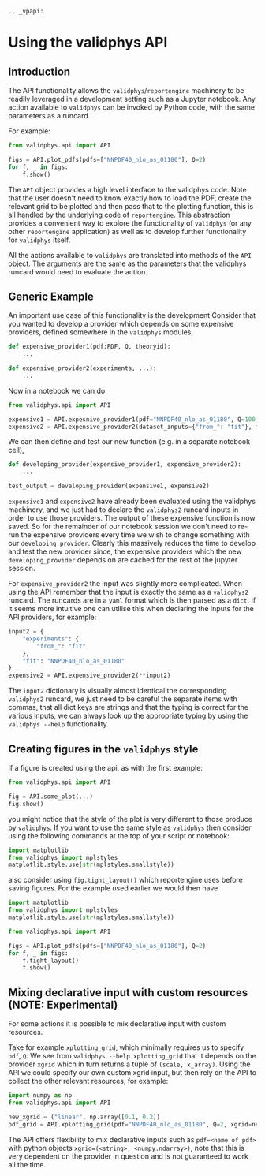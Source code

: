 ```eval_rst
.. _vpapi:
```
# Using the validphys API

## Introduction


The API functionality allows the `validphys`/`reportengine` machinery to be
readily leveraged in a development setting such as a Jupyter notebook. Any
action available to `validphys` can be invoked by Python code, with the same
parameters as a runcard.

For example:

```python
from validphys.api import API

figs = API.plot_pdfs(pdfs=["NNPDF40_nlo_as_01180"], Q=2)
for f, _ in figs:
    f.show()
```

The `API` object provides a high level interface to the validphys code.  Note
that the user doesn't need to know exactly how to load the PDF, create the
relevant grid to be plotted and then pass that to the plotting function, this is
all handled by the underlying code of `reportengine`. This abstraction provides
a convenient way to explore the functionality of `validphys` (or any other
`reportengine` application) as well as to develop further functionality for
`validphys` itself.

All the actions available to `validphys` are translated into methods of the `API`
object. The arguments are the same as the parameters that the validphys runcard
would need to evaluate the action.

## Generic Example

An important use case of this functionality is the development
Consider that you wanted to develop a provider which depends on some expensive providers, defined
somewhere in the `validphys` modules,

```python
def expensive_provider1(pdf:PDF, Q, theoryid):
    ...

def expensive_provider2(experiments, ...):
    ...

```

Now in a notebook we can do

```python
from validphys.api import API

expensive1 = API.expesnive_provider1(pdf="NNPDF40_nlo_as_01180", Q=100, theoryid=208)
expensive2 = API.expensive_provider2(dataset_inputs={"from_": "fit"}, fit="NNPDF40_nlo_as_01180")

```

We can then define and test our new function (e.g. in a separate notebook cell),

```python
def developing_provider(expensive_provider1, expensive_provider2):
    ...

test_output = developing_provider(expensive1, expensive2)
```

`expensive1` and `expensive2` have already been evaluated using the validphys machinery, and we just
had to declare the `validphys2` runcard inputs in order to use those providers. The output of these
expensive function is now saved. So for the remainder of our notebook session we don't need to
re-run the expensive providers every time we wish to change something with our `developing_provider`.
Clearly this massively reduces the time to develop and test the new provider since, the expensive
providers which the new `developing_provider` depends on are cached for the rest of the jupyter
session.

For `expensive_provider2` the input was slightly more complicated. When using the API remember that
the input is exactly the same as a `validphys2` runcard. The runcards are in a `yaml` format which
is then parsed as a `dict`. If it seems more intuitive one can utilise this when declaring the
inputs for the API providers, for example:

```python
input2 = {
    "experiments": {
        "from_": "fit"
    },
    "fit": "NNPDF40_nlo_as_01180"
}
expensive2 = API.expensive_provider2(**input2)
```

The `input2` dictionary is visually almost identical the corresponding `validphys2` runcard, we just
need to be careful the separate items with commas, that all dict keys are strings and that
the typing is correct for the various inputs, we can always look up the appropriate typing by using
the `validphys --help` functionality.

## Creating figures in the `validphys` style

If a figure is created using the api, as with the first example:

```python
from validphys.api import API

fig = API.some_plot(...)
fig.show()
```

you might notice that the style of the plot is very different to those produce by `validphys`. If you
want to use the same style as `validphys` then consider using the following commands at the top of
your script or notebook:

```python
import matplotlib
from validphys import mplstyles
matplotlib.style.use(str(mplstyles.smallstyle))
```

also consider using `fig.tight_layout()` which reportengine uses before saving figures. For the
example used earlier we would then have

```python
import matplotlib
from validphys import mplstyles
matplotlib.style.use(str(mplstyles.smallstyle))

from validphys.api import API

figs = API.plot_pdfs(pdfs=["NNPDF40_nlo_as_01180"], Q=2)
for f, _ in figs:
    f.tight_layout()
    f.show()
```

## Mixing declarative input with custom resources (NOTE: Experimental)

For some actions it is possible to mix declarative input with custom resources.

Take for example `xplotting_grid`, which minimally requires us to specify
`pdf`, `Q`. We see from `validphys --help xplotting_grid` that it depends on the provider `xgrid`
which in turn returns a tuple of `(scale, x_array)`. Using the API we could specify our own custom
xgrid input, but then rely on the API to collect the other relevant resources, for example:

```python
import numpy as np
from validphys.api import API

new_xgrid = ("linear", np.array([0.1, 0.2])
pdf_grid = API.xplotting_grid(pdf="NNPDF40_nlo_as_01180", Q=2, xgrid=new_xgrid)

```

The API offers flexibility to mix declarative inputs such as `pdf=<name of pdf>` with python objects
`xgrid=(<string>, <numpy.ndarray>)`, note that this is very dependent on the provider in question
and is not guaranteed to work all the time.
